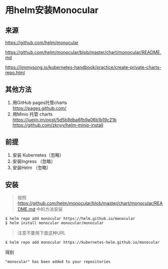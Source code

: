# 用helm安装Monocular

## 来源

https://github.com/helm/monocular

https://github.com/helm/monocular/blob/master/chart/monocular/README.md

https://jimmysong.io/kubernetes-handbook/practice/create-private-charts-repo.html



## 其他方法

1. 用GitHub pages托管charts    
   https://pages.github.com/
2. 用Minio 托管 charts  
   https://juejin.im/post/5d5b8dba6fb9a06b1b19c21b
   https://github.com/zknyy/helm-minio-install

## 前提

1. 安装 Kubernetes（忽略）
2. 安装Ingress  （忽略）
3. 安装Helm   （忽略）

## 安装

> 按照 https://github.com/helm/monocular/blob/master/chart/monocular/README.md 中的方法安装

```shell
$ helm repo add monocular https://helm.github.io/monocular
$ helm install monocular monocular/monocular
```

> 注意不要用下面这种URL

```shell
$ helm repo add monocular https://kubernetes-helm.github.io/monocular
```

得到

```
"monocular" has been added to your repositories

```

